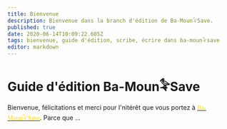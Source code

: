 ```yaml
---
title: Bienvenue
description: Bienvenue dans la branch d'édition de Ba-Moun𓅝Save.
published: true
date: 2020-06-14T10:09:22.605Z
tags: bienvenue, guide d'édition, scribe, écrire dans ba-moun𓅝save
editor: markdown
---
```


# Guide d'édition Ba-Moun𓅝Save
Bienvenue, félicitations et merci pour l'nitérêt que vous portez à [<span href="/home" style="font-family:'Yatra One', 'PT-Serif', serif;color: gold" >Ba-Moun𓅝Save</span>](/fr/home).
Parce que &hellip;